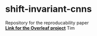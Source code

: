 # shift-invariant-cnns
Repository for the reproducability paper  
**[Link for the Overleaf project](https://www.overleaf.com/7393841734ghzjrqcbqjgm)**
Tim

